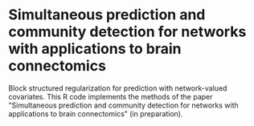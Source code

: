 # Simultaneous prediction and community detection for networks with applications to brain connectomics
Block structured regularization for prediction with network-valued covariates. This R code implements the methods of the paper "Simultaneous prediction and community detection for networks with applications to brain connectomics" (in preparation).
